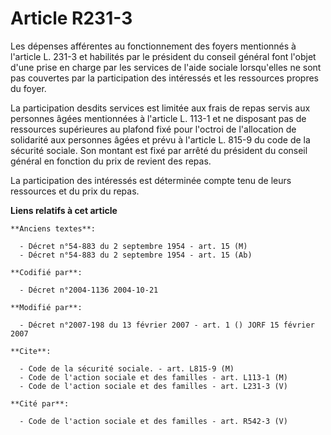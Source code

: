 # Article R231-3

Les dépenses afférentes au fonctionnement des foyers mentionnés à l'article L. 231-3 et habilités par le président du conseil
général font l'objet d'une prise en charge par les services de l'aide sociale lorsqu'elles ne sont pas couvertes par la
participation des intéressés et les ressources propres du foyer.

La participation desdits services est limitée aux frais de repas servis aux personnes âgées mentionnées à l'article L. 113-1
et ne disposant pas de ressources supérieures au plafond fixé pour l'octroi de l'allocation de solidarité aux personnes âgées
et prévu à l'article L. 815-9 du code de la sécurité sociale. Son montant est fixé par arrêté du président du conseil général
en fonction du prix de revient des repas.

La participation des intéressés est déterminée compte tenu de leurs ressources et du prix du repas.

**Liens relatifs à cet article**

	**Anciens textes**:

	  - Décret n°54-883 du 2 septembre 1954 - art. 15 (M)
	  - Décret n°54-883 du 2 septembre 1954 - art. 15 (Ab)

	**Codifié par**:

	  - Décret n°2004-1136 2004-10-21

	**Modifié par**:

	  - Décret n°2007-198 du 13 février 2007 - art. 1 () JORF 15 février 2007

	**Cite**:

	  - Code de la sécurité sociale. - art. L815-9 (M)
	  - Code de l'action sociale et des familles - art. L113-1 (M)
	  - Code de l'action sociale et des familles - art. L231-3 (V)

	**Cité par**:

	  - Code de l'action sociale et des familles - art. R542-3 (V)
